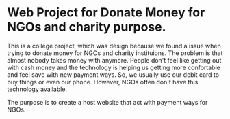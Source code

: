 # Web Project for Donate Money for NGOs and charity purpose.

  This is a college project, which was design because we found a issue when trying to donate money for NGOs and charity instituions. The problem is that almost nobody takes money with anymore. People don't feel like getting out with cash money and the technology is helping us getting more confortable and feel save with new payment ways. So, we usually use our debit card to buy things or even our phone. However, NGOs often don't have this technology available.

  The purpose is to create a host website that act with payment ways for NGOs.